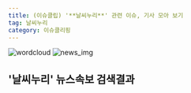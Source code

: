 ```yaml
---
title: (이슈클립) '**날씨누리**' 관련 이슈, 기사 모아 보기
tag: 날씨누리
category: 이슈클리핑
---
```

![wordcloud](https://s3.ap-northeast-2.amazonaws.com/lyrics101-wordcloud/2018-09-29-1538173834.png)
![news_img](https://user-images.githubusercontent.com/42597476/44507050-1206f400-a6e4-11e8-8d98-7ffbfebb353f.png)
## **'**날씨누리**'** 뉴스속보 검색결과

